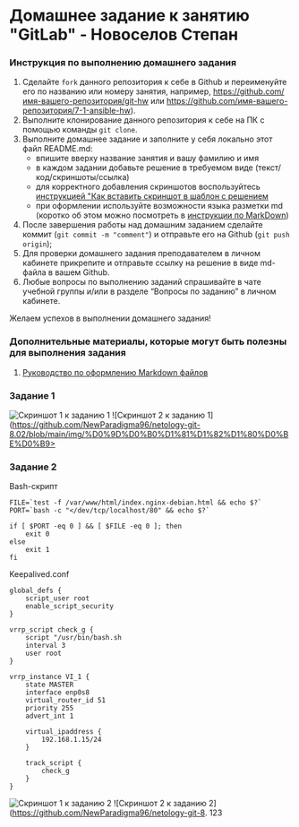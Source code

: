 # Домашнее задание к занятию "GitLab" - Новоселов Степан


### Инструкция по выполнению домашнего задания

   1. Сделайте `fork` данного репозитория к себе в Github и переименуйте его по названию или номеру занятия, например, https://github.com/имя-вашего-репозитория/git-hw или  https://github.com/имя-вашего-репозитория/7-1-ansible-hw).
   2. Выполните клонирование данного репозитория к себе на ПК с помощью команды `git clone`.
   3. Выполните домашнее задание и заполните у себя локально этот файл README.md:
      - впишите вверху название занятия и вашу фамилию и имя
      - в каждом задании добавьте решение в требуемом виде (текст/код/скриншоты/ссылка)
      - для корректного добавления скриншотов воспользуйтесь [инструкцией "Как вставить скриншот в шаблон с решением](https://github.com/netology-code/sys-pattern-homework/blob/main/screen-instruction.md)
      - при оформлении используйте возможности языка разметки md (коротко об этом можно посмотреть в [инструкции  по MarkDown](https://github.com/netology-code/sys-pattern-homework/blob/main/md-instruction.md))
   4. После завершения работы над домашним заданием сделайте коммит (`git commit -m "comment"`) и отправьте его на Github (`git push origin`);
   5. Для проверки домашнего задания преподавателем в личном кабинете прикрепите и отправьте ссылку на решение в виде md-файла в вашем Github.
   6. Любые вопросы по выполнению заданий спрашивайте в чате учебной группы и/или в разделе “Вопросы по заданию” в личном кабинете.
   
Желаем успехов в выполнении домашнего задания!
   
### Дополнительные материалы, которые могут быть полезны для выполнения задания

1. [Руководство по оформлению Markdown файлов](https://gist.github.com/Jekins/2bf2d0638163f1294637#Code)

### Задание 1

![Скриншот 1 к заданию 1](https://github.com/NewParadigma96/netology-git-8.02/blob/main/img/%D0%9D%D0%B0%D1%81%D1%82%D1%80%D0%BE%D0%B9%D0%BA%D0%B8%20%D1%80%D0%B0%D0%BD%D0%BD%D0%B5%D1%80%D0%B0.png)
![Скриншот 2 к заданию 1](https://github.com/NewParadigma96/netology-git-8.02/blob/main/img/%D0%9D%D0%B0%D1%81%D1%82%D1%80%D0%BE%D0%B9>

### Задание 2

Bash-скрипт
```
FILE=`test -f /var/www/html/index.nginx-debian.html && echo $?`
PORT=`bash -c "</dev/tcp/localhost/80" && echo $?`

if [ $PORT -eq 0 ] && [ $FILE -eq 0 ]; then
	exit 0
else
	exit 1
fi
```

Keepalived.conf
```
global_defs {
	script_user root
	enable_script_security
}

vrrp_script check_g {
	script "/usr/bin/bash.sh
	interval 3
	user root
}

vrrp_instance VI_1 {
	state MASTER
	interface enp0s8
	virtual_router_id 51
	priority 255
	advert_int 1

	virtual_ipaddress {
		192.168.1.15/24
	}

	track_script {
		check_g
	}
}
```

![Скриншот 1 к заданию 2](https://github.com/NewParadigma96/netology-git-8.02/blob/main/img/Bild%20Pipelines.png)
![Скриншот 2 к заданию 2](https://github.com/NewParadigma96/netology-git-8.
123
